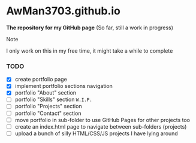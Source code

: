 # AwMan3703.github.io
**The repository for my GitHub page**
(So far, still a work in progress)
> [!NOTE]
> I only work on this in my free time, it might take a while to complete

### TODO
- [x] create portfolio page
- [x] implement portfolio sections navigation
- [x] portfolio "About" section
- [ ] portfolio "Skills" section `W.I.P.`
- [ ] portfolio "Projects" section
- [ ] portfolio "Contact" section
- [ ] move portfolio in sub-folder to use GitHub Pages for other projects too
- [ ] create an index.html page to navigate between sub-folders (projects)
- [ ] upload a bunch of silly HTML/CSS/JS projects I have lying around
